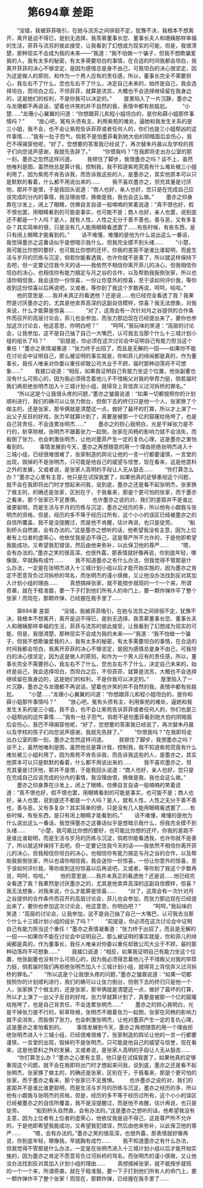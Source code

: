 # 　　第694章 差距
　　“没错，我被菲菲吸引，在她与流苏之间徘徊不定，犹豫不决，我根本不想离开，离开是迫不得已，是别无选择，我羡慕董事长您、董事长夫人和珊姨那样幸福的生活，菲菲与流苏的彼此接受，让我看到了幻想成为现实的可能，但是，我很清楚，那种现实不会成为我的未来——”我道：“我不怕做一个骗子，但我不想欺骗爱我的人，我有太多的秘密，有太多需要坦白的事情，在合适的时间我都会坦白，我离开菲菲的决心不够坚定，是因为感情总是身不由己，可我坦白的决心很坚定，因为这是做人的原则，和作为一个男人应有的责任感，所以，董事长完全不需要担心，我左右不了什么，您也左右不了什么，决定自己未来的，始终是自己，我会选择坦白，而坦白之后，不但菲菲，就算是流苏，大概也不会选择继续留在我身边的，这是她们的权利，不是你我可以决定的。”
　　屋里陷入了一片沉静，墨亦之与龙珊都不再说话，望着也许笑的并不自然的我，表情中都有些尴尬。
　　“小楚……”龙珊小心翼翼的问道：“你想跟菲儿和程小姐坦白的，是你和薛小姐那件事情吗？”
　　“放心吧，冤有头债有主，利用紫苑的难处，逼她和我发生关系的是三小姐，我不会，也不会让紫苑告诉菲菲或者任何人的，你们也是三小姐帮凶的这件事情……”我有一肚子怨气，倘若不是怕墨菲看到她大伯的阴暗面后会伤心，我巴不得揭穿他呢，“好了，您想要的答案我已经说了，再次替朱丹晨以及学校的孩子们向您说声感谢，我就先告辞了。”
　　“你恨我吗？”在我即将走出办公室的那一刻，墨亦之忽然这样问道。
　　我顿住了脚步，我恨墨亦之吗？谈不上，虽然他唯利是图，虽然他总是算计我，控制我，我不知道紫苑究竟有什么难处被三小姐利用了，因为紫苑不肯告诉我，而告诉我这些的人，是墨亦之，其实他原本可以只是默默的看着，什么都不用说出来的……
　　我不喜欢墨亦之，但充其量是讨厌他，那并不是恨，于是我回头说道：“商人也好，亲人也好，您只是在完成自己应该完成的分内的事情，我没理由恨，换做是我，我也会这么做。”
　　墨亦之仰身靠在沙发上，闭上了眼睛，仿佛自言自语一般喃喃的笑着说道：“真不恨也好，假不恨也罢，用眼睛看到的可能是事实，也可能不是；商人也好，亲人也罢，说到底还不都是一个人吗？是人，就有人性，人性之无分于善不善也，善与恶，又有多复杂？其实简单的很，只是没有几人能用眼睛看透罢了……有些时候，有些东西，是只有闭上眼睛才能看到的。”
　　话不难懂，难懂的是他为什么说出这么一番话，我觉得墨亦之这番话似乎是想暗示我什么，但我完全摸不到头绪……
　　“小楚，我可能比你想的要好，也可能比你想的还坏，你我的差距不是谁比谁聪明，而是生活与岁月的历练与沉淀，倘若你能看透我，也许你就不是善了，所以就这样保持下去吧，但一定要记住我今天的话——我依然不相信你离开菲儿的决心，但我相信你坦白的决心，也相信你有能力搞定与月之谷的合作，以及帮助我扳倒张家，所以也请你相信我，我会送你一份惊喜，一份让你意外的惊喜，至于该如何评价我，等你收到这份惊喜以后再说吧，又或者，等你到了我这个岁数再说，呵呵，哈哈。”
　　他的意思是……我并未真正的看透他？还是说……他已经完全看透了我？我果然是讨厌墨亦之的，尤其是他卖弄高深的这副自信模样，惊喜？我无法想象，对我来说，什么才能算是惊喜……
　　“对了，这周会有一次针对月之谷提供的合作条件而召开的高层讨论会，菲儿也会参加，而张力那边现在已经提出来了，要你也参加这次讨论会，他这意思，你明白吧？”
　　“呵呵，”我玩味的笑道：“高层的讨论会，让我参加，这不是自己抽了自己一大嘴巴，认可我去当那个什么十三城计划小组的组长了吗？”
　　“前提是，你必须在这次讨论会中证明自己有能力担当这个重任！”墨亦之表情凝重道：“张力终于出招了，而且是无解的一招——如果你不能在讨论会中证明自己，那么被证明的事实就是，你和菲儿的绯闻都是真的，作为董事长，我任人唯亲对你委以重任却致公司大业于不顾，届时那种动荡将不可想象……”
　　我接口说道：“相反，如果我证明自己有能力坐这个位置，他张副董也没有什么可担心的，因为我必须得念着他儿子不惜叛父对我的举荐力挺，倘若届时我们再拒绝张明杰加入十三城计划小组，就得背上背信弃义过河拆桥的罪名。”
　　“所以这是个让我很头疼的问题，”墨亦之皱眉说道：“如果一切都按照你的计划顺利进行，我们的确可以让张力倒台，但倒下去的终归只是他一个人，张家换了个做主的，还是张家，那爷俩就是清楚这一点，做好了最坏的打算，所以才上演了一出父子反目的好戏，张力早就算计到了，真要是被那一个亿的窟窿给拖垮了，也是自己背责任，不会连累张明杰……”
　　墨亦之的担心我明白，光是干掉张力是不行的，斩草除根，张明杰不跟着张力一起倒，张家在风畅的影响力就不会消失，而扳倒了张力，也会刺激张明杰，让他对墨菲产生一定的复仇心理，这是墨亦之害怕看到的。
　　事情发展到今天，墨亦之再想随意的用一个理由拒绝张明杰进入十三城小组，已经很难很难了，张家制造的舆论让他的一言一行都要谨慎，一言堂的出现，毁掉的不是张明杰，只可能是他自己的威望与信誉，现在看来，这是他意料之外的发展，又或者说，是张家人高明的手段让人无从狙击……
　　“你打算怎么办？”墨亦之心里有主意，他只是在试探我罢了，如果他真的足够重视这个问题，就不会在我即将出门时才想起来问我，说到底，墨亦之还是看不起张明杰，张家换了做主的，的确还是张家，区别在于，于我看来，那是个更可怕的张家，而于墨亦之看来，那个张家已不足畏惧。
　　也许墨亦之说的对，我们的差距并不是谁比谁更聪明，而是生活与岁月的历练与沉淀，墨亦之经历的多，所以他有小觑我与张明杰的资格，但是，经历的多不等于经历过所有，这个小小的误区已经被墨亦之的自信所覆盖，我不是没提醒过，而是他不肯醒，估计再说，也只是徒劳。
　　“船到桥头自然直，会有办法的。”这是墨亦之想听的话，他希望我没有主意，因为上位者有上位者的虚荣心，他依仗我是迫不得己，这是尊严所不允许的，于是他即希望我能成功，又希望我犯错误，然后由他来弥补，以此保卫他的尊严……
　　“嗯，会有办法的。”墨亦之笑的很高深，也很外露，那表情就好像再说，你到底年轻，哪像我，早就胸有成竹……
　　我不知道墨亦之有什么办法，但我觉得不管那是什么办法，一定是在张明杰进入十三城计划小组以后才能开始实施的，因为墨亦之肯定不愿意背负过河拆桥的骂名，而张明杰的谨小慎微，又让他没办法找到反对其加入计划小组的理由……
　　真想搞掉张家，就不能按步就班的一个一个来，所谓奇袭，就在于稳准狠，要一下子打到他们所有人的命门上，要一颗炸弹炸平了整个张家！而现在，那颗炸弹，已经握在我手里了……

　　第694章 差距
　　“没错，我被菲菲吸引，在她与流苏之间徘徊不定，犹豫不决，我根本不想离开，离开是迫不得已，是别无选择，我羡慕董事长您、董事长夫人和珊姨那样幸福的生活，菲菲与流苏的彼此接受，让我看到了幻想成为现实的可能，但是，我很清楚，那种现实不会成为我的未来——”我道：“我不怕做一个骗子，但我不想欺骗爱我的人，我有太多的秘密，有太多需要坦白的事情，在合适的时间我都会坦白，我离开菲菲的决心不够坚定，是因为感情总是身不由己，可我坦白的决心很坚定，因为这是做人的原则，和作为一个男人应有的责任感，所以，董事长完全不需要担心，我左右不了什么，您也左右不了什么，决定自己未来的，始终是自己，我会选择坦白，而坦白之后，不但菲菲，就算是流苏，大概也不会选择继续留在我身边的，这是她们的权利，不是你我可以决定的。”
　　屋里陷入了一片沉静，墨亦之与龙珊都不再说话，望着也许笑的并不自然的我，表情中都有些尴尬。
　　“小楚……”龙珊小心翼翼的问道：“你想跟菲儿和程小姐坦白的，是你和薛小姐那件事情吗？”
　　“放心吧，冤有头债有主，利用紫苑的难处，逼她和我发生关系的是三小姐，我不会，也不会让紫苑告诉菲菲或者任何人的，你们也是三小姐帮凶的这件事情……”我有一肚子怨气，倘若不是怕墨菲看到她大伯的阴暗面后会伤心，我巴不得揭穿他呢，“好了，您想要的答案我已经说了，再次替朱丹晨以及学校的孩子们向您说声感谢，我就先告辞了。”
　　“你恨我吗？”在我即将走出办公室的那一刻，墨亦之忽然这样问道。
　　我顿住了脚步，我恨墨亦之吗？谈不上，虽然他唯利是图，虽然他总是算计我，控制我，我不知道紫苑究竟有什么难处被三小姐利用了，因为紫苑不肯告诉我，而告诉我这些的人，是墨亦之，其实他原本可以只是默默的看着，什么都不用说出来的……
　　我不喜欢墨亦之，但充其量是讨厌他，那并不是恨，于是我回头说道：“商人也好，亲人也好，您只是在完成自己应该完成的分内的事情，我没理由恨，换做是我，我也会这么做。”
　　墨亦之仰身靠在沙发上，闭上了眼睛，仿佛自言自语一般喃喃的笑着说道：“真不恨也好，假不恨也罢，用眼睛看到的可能是事实，也可能不是；商人也好，亲人也罢，说到底还不都是一个人吗？是人，就有人性，人性之无分于善不善也，善与恶，又有多复杂？其实简单的很，只是没有几人能用眼睛看透罢了……有些时候，有些东西，是只有闭上眼睛才能看到的。”
　　话不难懂，难懂的是他为什么说出这么一番话，我觉得墨亦之这番话似乎是想暗示我什么，但我完全摸不到头绪……
　　“小楚，我可能比你想的要好，也可能比你想的还坏，你我的差距不是谁比谁聪明，而是生活与岁月的历练与沉淀，倘若你能看透我，也许你就不是善了，所以就这样保持下去吧，但一定要记住我今天的话——我依然不相信你离开菲儿的决心，但我相信你坦白的决心，也相信你有能力搞定与月之谷的合作，以及帮助我扳倒张家，所以也请你相信我，我会送你一份惊喜，一份让你意外的惊喜，至于该如何评价我，等你收到这份惊喜以后再说吧，又或者，等你到了我这个岁数再说，呵呵，哈哈。”
　　他的意思是……我并未真正的看透他？还是说……他已经完全看透了我？我果然是讨厌墨亦之的，尤其是他卖弄高深的这副自信模样，惊喜？我无法想象，对我来说，什么才能算是惊喜……
　　“对了，这周会有一次针对月之谷提供的合作条件而召开的高层讨论会，菲儿也会参加，而张力那边现在已经提出来了，要你也参加这次讨论会，他这意思，你明白吧？”
　　“呵呵，”我玩味的笑道：“高层的讨论会，让我参加，这不是自己抽了自己一大嘴巴，认可我去当那个什么十三城计划小组的组长了吗？”
　　“前提是，你必须在这次讨论会中证明自己有能力担当这个重任！”墨亦之表情凝重道：“张力终于出招了，而且是无解的一招——如果你不能在讨论会中证明自己，那么被证明的事实就是，你和菲儿的绯闻都是真的，作为董事长，我任人唯亲对你委以重任却致公司大业于不顾，届时那种动荡将不可想象……”
　　我接口说道：“相反，如果我证明自己有能力坐这个位置，他张副董也没有什么可担心的，因为我必须得念着他儿子不惜叛父对我的举荐力挺，倘若届时我们再拒绝张明杰加入十三城计划小组，就得背上背信弃义过河拆桥的罪名。”
　　“所以这是个让我很头疼的问题，”墨亦之皱眉说道：“如果一切都按照你的计划顺利进行，我们的确可以让张力倒台，但倒下去的终归只是他一个人，张家换了个做主的，还是张家，那爷俩就是清楚这一点，做好了最坏的打算，所以才上演了一出父子反目的好戏，张力早就算计到了，真要是被那一个亿的窟窿给拖垮了，也是自己背责任，不会连累张明杰……”
　　墨亦之的担心我明白，光是干掉张力是不行的，斩草除根，张明杰不跟着张力一起倒，张家在风畅的影响力就不会消失，而扳倒了张力，也会刺激张明杰，让他对墨菲产生一定的复仇心理，这是墨亦之害怕看到的。
　　事情发展到今天，墨亦之再想随意的用一个理由拒绝张明杰进入十三城小组，已经很难很难了，张家制造的舆论让他的一言一行都要谨慎，一言堂的出现，毁掉的不是张明杰，只可能是他自己的威望与信誉，现在看来，这是他意料之外的发展，又或者说，是张家人高明的手段让人无从狙击……
　　“你打算怎么办？”墨亦之心里有主意，他只是在试探我罢了，如果他真的足够重视这个问题，就不会在我即将出门时才想起来问我，说到底，墨亦之还是看不起张明杰，张家换了做主的，的确还是张家，区别在于，于我看来，那是个更可怕的张家，而于墨亦之看来，那个张家已不足畏惧。
　　也许墨亦之说的对，我们的差距并不是谁比谁更聪明，而是生活与岁月的历练与沉淀，墨亦之经历的多，所以他有小觑我与张明杰的资格，但是，经历的多不等于经历过所有，这个小小的误区已经被墨亦之的自信所覆盖，我不是没提醒过，而是他不肯醒，估计再说，也只是徒劳。
　　“船到桥头自然直，会有办法的。”这是墨亦之想听的话，他希望我没有主意，因为上位者有上位者的虚荣心，他依仗我是迫不得己，这是尊严所不允许的，于是他即希望我能成功，又希望我犯错误，然后由他来弥补，以此保卫他的尊严……
　　“嗯，会有办法的。”墨亦之笑的很高深，也很外露，那表情就好像再说，你到底年轻，哪像我，早就胸有成竹……
　　我不知道墨亦之有什么办法，但我觉得不管那是什么办法，一定是在张明杰进入十三城计划小组以后才能开始实施的，因为墨亦之肯定不愿意背负过河拆桥的骂名，而张明杰的谨小慎微，又让他没办法找到反对其加入计划小组的理由……
　　真想搞掉张家，就不能按步就班的一个一个来，所谓奇袭，就在于稳准狠，要一下子打到他们所有人的命门上，要一颗炸弹炸平了整个张家！而现在，那颗炸弹，已经握在我手里了……
